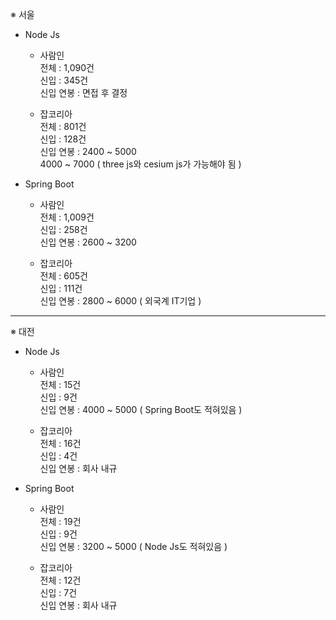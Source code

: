 ※ 서울   

* Node Js   

  - 사람인   
    전체 : 1,090건   
    신입 : 345건   
    신입 연봉 : 면접 후 결정   

  - 잡코리아   
    전체 : 801건   
    신입 : 128건   
    신입 연봉 : 2400 ~ 5000   
                4000 ~ 7000 ( three js와 cesium js가 가능해야 됨 )   



* Spring Boot   

  - 사람인   
    전체 : 1,009건   
    신입 : 258건   
    신입 연봉 : 2600 ~ 3200   

  - 잡코리아   
    전체 : 605건   
    신입 : 111건   
    신입 연봉 : 2800 ~ 6000 ( 외국계 IT기업 )   


-------------------------------------------------------------------------------------

※ 대전   

* Node Js   

  - 사람인   
    전체 : 15건   
    신입 : 9건   
    신입 연봉 : 4000 ~ 5000 ( Spring Boot도 적혀있음 )   

  - 잡코리아   
    전체 : 16건   
    신입 : 4건   
    신입 연봉 : 회사 내규   



* Spring Boot   

  - 사람인   
    전체 : 19건   
    신입 : 9건   
    신입 연봉 : 3200 ~ 5000 ( Node Js도 적혀있음 )   

  - 잡코리아   
    전체 : 12건   
    신입 : 7건   
    신입 연봉 : 회사 내규   


